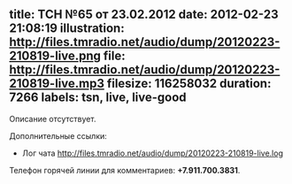 title: ТСН №65 от 23.02.2012
date: 2012-02-23 21:08:19
illustration: http://files.tmradio.net/audio/dump/20120223-210819-live.png
file: http://files.tmradio.net/audio/dump/20120223-210819-live.mp3
filesize: 116258032
duration: 7266
labels: tsn, live, live-good
---
Описание отсутствует.

Дополнительные ссылки:

- Лог чата
  http://files.tmradio.net/audio/dump/20120223-210819-live.log

Телефон горячей линии для комментариев: **+7.911.700.3831**.
